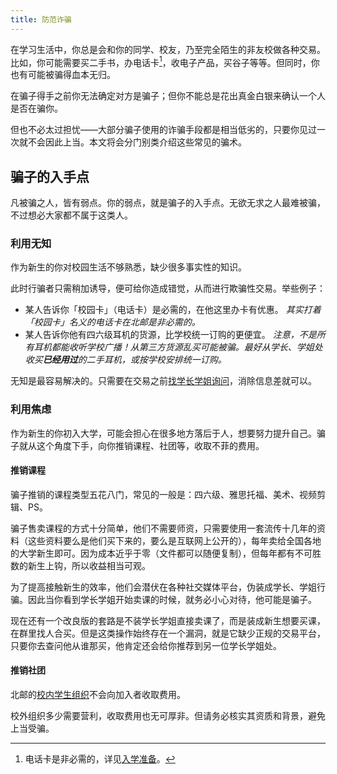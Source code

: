 ```yaml
---
title: 防范诈骗
---
```


在学习生活中，你总是会和你的同学、校友，乃至完全陌生的非友校做各种交易。比如，你可能需要买二手书，办电话卡[^1]，收电子产品，买谷子等等。但同时，你也有可能被骗得血本无归。

[^1]: 电话卡是非必需的，详见[入学准备](/新生入学/入学准备#校园一卡通学生卡)。

在骗子得手之前你无法确定对方是骗子；但你不能总是花出真金白银来确认一个人是否在骗你。

但也不必太过担忧——大部分骗子使用的诈骗手段都是相当低劣的，只要你见过一次就不会因此上当。本文将会分门别类介绍这些常见的骗术。

## 骗子的入手点

凡被骗之人，皆有弱点。你的弱点，就是骗子的入手点。无欲无求之人最难被骗，不过想必大家都不属于这类人。

### 利用无知

作为新生的你对校园生活不够熟悉，缺少很多事实性的知识。

此时行骗者只需稍加诱导，便可给你造成错觉，从而进行欺骗性交易。举些例子：

- 某人告诉你「校园卡」（电话卡）是必需的，在他这里办卡有优惠。 *其实打着「校园卡」名义的电话卡在北邮是非必需的。*
- 某人告诉你他有四六级耳机的货源，比学校统一订购的更便宜。 *注意，不是所有耳机都能收听学校广播！从第三方货源乱买可能被骗。最好从学长、学姐处收买**已经用过**的二手耳机，或按学校安排统一订购。*

无知是最容易解决的。只需要在交易之前[找学长学姐询问](/新生入学/新生入学#与学长学姐交流)，消除信息差就可以。

### 利用焦虑

作为新生的你初入大学，可能会担心在很多地方落后于人，想要努力提升自己。骗子就从这个角度下手，向你推销课程、社团等，收取不菲的费用。

#### 推销课程

骗子推销的课程类型五花八门，常见的一般是：四六级、雅思托福、美术、视频剪辑、PS。

骗子售卖课程的方式十分简单，他们不需要师资，只需要使用一套流传十几年的资料（这些资料要么是他们买下来的，要么是互联网上公开的），每年卖给全国各地的大学新生即可。因为成本近乎于零（文件都可以随便复制），但每年都有不可胜数的新生上钩，所以收益相当可观。

为了提高接触新生的效率，他们会潜伏在各种社交媒体平台，伪装成学长、学姐行骗。因此当你看到学长学姐开始卖课的时候，就务必小心对待，他可能是骗子。

现在还有一个改良版的套路是不装学长学姐直接卖课了，而是装成新生想要买课，在群里找人合买。但是这类操作始终存在一个漏洞，就是它缺少正规的交易平台，只要你去查问他从谁那买，他肯定还会给你推荐到另一位学长学姐处。

#### 推销社团

北邮的[校内学生组织](/学习生活/学生组织)不会向加入者收取费用。

校外组织多少需要营利，收取费用也无可厚非。但请务必核实其资质和背景，避免上当受骗。
